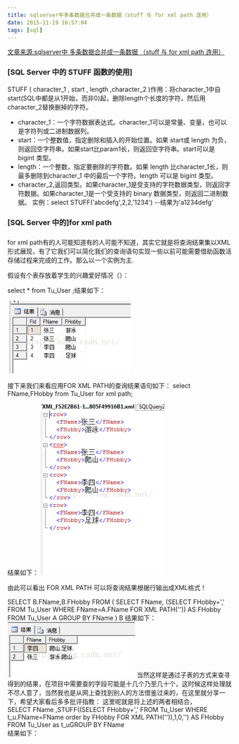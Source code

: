 ```yaml
---
title: sqlserver中多条数据合并成一条数据（stuff 与 for xml path 连用）
date: 2015-11-19 16:57:04
tags: [sql]
---
```

[文章来源:sqlserver中 多条数据合并成一条数据 （stuff 与 for xml path 连用）](http://blog.csdn.net/u011229848/article/details/49930229)

### [SQL Server 中的 STUFF 函数的使用]
STUFF ( character_1 , start , length ,character_2 )作用：将character_1中自start(SQL中都是从1开始，而非0)起，删除length个长度的字符，然后用character_2替换删掉的字符。

* character_1：一个字符数据表达式。character_1可以是常量、变量，也可以是字符列或二进制数据列。
* start：一个整数值，指定删除和插入的开始位置。如果 start或 length 为负，则返回空字符串。如果start比param1长，则返回空字符串。start可以是 bigint 类型。
* length：一个整数，指定要删除的字符数。如果 length 比character_1长，则最多删除到character_1 中的最后一个字符。length 可以是 bigint 类型。
* character_2,返回类型。如果character_1是受支持的字符数据类型，则返回字符数据。如果character_1是一个受支持的 binary 数据类型，则返回二进制数据。
实例：select STUFF('abcdefg',2,2,'1234') --结果为'a1234defg'
<!--more-->
###

### [SQL Server 中的]for xml path

###

for xml path有的人可能知道有的人可能不知道，其实它就是将查询结果集以XML形式展现，有了它我们可以简化我们的查询语句实现一些以前可能需要借助函数活存储过程来完成的工作。那么以一个实例为主.

假设有个表存放着学生的兴趣爱好情况（）：

select * from Tu_User ;结果如下：

![](sqlserver中多条数据合并/20151209145849332.png)

接下来我们来看应用FOR XML PATH的查询结果语句如下：
select FName,FHobby from Tu_User for xml path;

结果如下：
![](sqlserver中多条数据合并/20151209145941712.png)

由此可以看出 FOR XML PATH 可以将查询结果根据行输出成XML格式！

SELECT B.FName,B.FHobby FROM ( SELECT FName, (SELECT FHobby+',' FROM Tu_User WHERE FName=A.FName FOR XML PATH('')) AS FHobby FROM Tu_User A GROUP BY FName ) B 
结果如下： 
![](sqlserver中多条数据合并/20151209150051455.png)
 当然这样是通过子表的方式来查寻得到的结果，在项目中需要查的字段可能是十几个乃至几十个，这时候这样处理就不尽人意了，当然我也是从网上查找到别人的方法借鉴过来的，在这里就分享一下，希望大家看后多多批评指教： 
 这里呢就是将上述的两者相结合，  
 SELECT FName ,STUFF((SELECT FHobby+',' FROM Tu_User WHERE t_u.FName=FName order by FHobby FOR XML PATH('')),1,0,'') AS FHobby FROM Tu_User as t_uGROUP BY FName  
 结果如下：